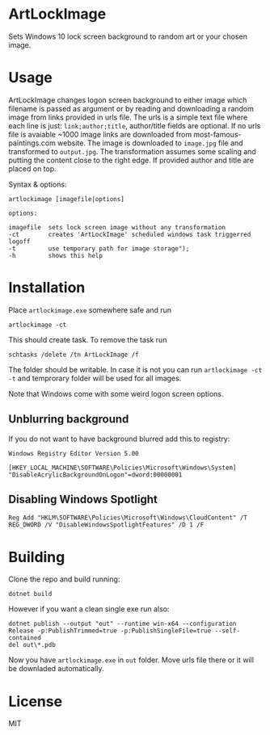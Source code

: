 # ArtLockImage
Sets Windows 10 lock screen background to random art or your chosen image.

# Usage
ArtLockImage changes logon screen background to either image which filename is passed as argument or by reading and downloading a random image from links provided in urls file.
The urls is a simple text file where each line is just: `link;author;title`, author/title fields are optional.
If no urls file is avaiable ~1000 image links are downloaded from most-famous-paintings.com website.
The image is downloaded to `image.jpg` file and transformed to `output.jpg`. The transformation assumes some scaling and putting the content close to the right edge. If provided author and title are placed on top.

Syntax & options: 

    artlockimage [imagefile|options]

    options:

    imagefile  sets lock screen image without any transformation
    -ct        creates 'ArtLockImage' scheduled windows task triggerred logoff
    -t         use temporary path for image storage");
    -h         shows this help

# Installation
Place `artlockimage.exe` somewhere safe and run 
    
    artlockimage -ct

This should create task. To remove the task run

    schtasks /delete /tn ArtLockImage /f

The folder should be writable. In case it is not you can run `artlockimage -ct -t` and temprorary folder will be used for all images.

Note that Windows come with some weird logon screen options. 

## Unblurring background
If you do not want to have background blurred add this to registry:

    Windows Registry Editor Version 5.00

    [HKEY_LOCAL_MACHINE\SOFTWARE\Policies\Microsoft\Windows\System]
    "DisableAcrylicBackgroundOnLogon"=dword:00000001


## Disabling Windows Spotlight

    Reg Add "HKLM\SOFTWARE\Policies\Microsoft\Windows\CloudContent" /T REG_DWORD /V "DisableWindowsSpotlightFeatures" /D 1 /F  

# Building
Clone the repo and build running:

    dotnet build

However if you want a clean single exe run also:

    dotnet publish --output "out" --runtime win-x64 --configuration Release -p:PublishTrimmed=true -p:PublishSingleFile=true --self-contained 
    del out\*.pdb

Now you have `artlockimage.exe` in `out` folder. Move urls file there or it will be downladed automatically.

# License
MIT